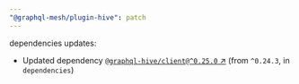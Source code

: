 ```yaml
---
"@graphql-mesh/plugin-hive": patch
---
```

dependencies updates:
  - Updated dependency [`@graphql-hive/client@^0.25.0` ↗︎](https://www.npmjs.com/package/@graphql-hive/client/v/0.25.0) (from `^0.24.3`, in `dependencies`)
